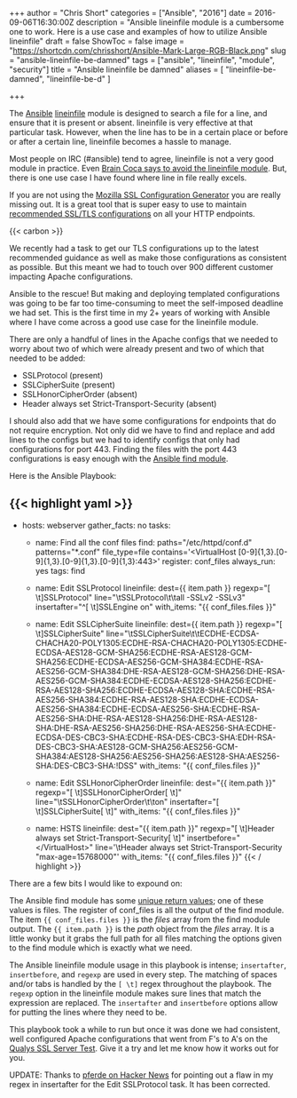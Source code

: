 +++
author = "Chris Short"
categories = ["Ansible", "2016"]
date = 2016-09-06T16:30:00Z
description = "Ansible lineinfile module is a cumbersome one to work. Here is a use case and examples of how to utilize Ansible lineinfile"
draft = false
ShowToc = false
image = "https://shortcdn.com/chrisshort/Ansible-Mark-Large-RGB-Black.png"
slug = "ansible-lineinfile-be-damned"
tags = ["ansible", "lineinfile", "module", "security"]
title = "Ansible lineinfile be damned"
aliases = [
  "lineinfile-be-damned",
  "lineinfile-be-d"
]

+++

The [Ansible](/tags/ansible/) [lineinfile](https://docs.ansible.com/ansible/latest/collections/ansible/builtin/lineinfile_module.html) module is designed to search a file for a line, and ensure that it is present or absent. lineinfile is very effective at that particular task. However, when the line has to be in a certain place or before or after a certain line, lineinfile becomes a hassle to manage.


Most people on IRC (#ansible) tend to agree, lineinfile is not a very good module in practice. Even [Brain Coca says to avoid the lineinfile module](https://groups.google.com/d/msg/ansible-project/vjquGCRcLJc/QEgebch_DQAJ). But, there is one use case I have found where line in file really excels.

If you are not using the [Mozilla SSL Configuration Generator](https://ssl-config.mozilla.org/) you are really missing out. It is a great tool that is super easy to use to maintain [recommended SSL/TLS configurations](https://wiki.mozilla.org/Security/Server_Side_TLS#Recommended_configurations) on all your HTTP endpoints.

{{< carbon >}}

We recently had a task to get our TLS configurations up to the latest recommended guidance as well as make those configurations as consistent as possible. But this meant we had to touch over 900 different customer impacting Apache configurations.

Ansible to the rescue! But making and deploying templated configurations was going to be far too time-consuming to meet the self-imposed deadline we had set. This is the first time in my 2+ years of working with Ansible where I have come across a good use case for the lineinfile module.

There are only a handful of lines in the Apache configs that we needed to worry about two of which were already present and two of which that needed to be added:

* SSLProtocol (present)
* SSLCipherSuite (present)
* SSLHonorCipherOrder (absent)
* Header always set Strict-Transport-Security (absent)

I should also add that we have some configurations for endpoints that do not require encryption. Not only did we have to find and replace and add lines to the configs but we had to identify configs that only had configurations for port 443. Finding the files with the port 443 configurations is easy enough with the [Ansible find module](https://docs.ansible.com/ansible/latest/collections/ansible/builtin/find_module.html#ansible-collections-ansible-builtin-find-module).

Here is the Ansible Playbook:

{{< highlight yaml >}}
---
- hosts: webserver
  gather_facts: no
  tasks:
    - name: Find all the conf files
      find:
        paths="/etc/httpd/conf.d"
        patterns="*.conf"
        file_type=file
        contains='<VirtualHost [0-9]{1,3}\.[0-9]{1,3}\.[0-9]{1,3}\.[0-9]{1,3}:443>'
      register: conf_files
      always_run: yes
      tags: find

    - name: Edit SSLProtocol
      lineinfile:
        dest={{ item.path }}
        regexp="[ \t]SSLProtocol"
        line="\tSSLProtocol\t\tall -SSLv2 -SSLv3"
        insertafter="^[ \t]SSLEngine on"
      with_items: "{{ conf_files.files }}"

    - name: Edit SSLCipherSuite
      lineinfile:
        dest={{ item.path }}
        regexp="[ \t]SSLCipherSuite"
        line="\tSSLCipherSuite\t\tECDHE-ECDSA-CHACHA20-POLY1305:ECDHE-RSA-CHACHA20-POLY1305:ECDHE-ECDSA-AES128-GCM-SHA256:ECDHE-RSA-AES128-GCM-SHA256:ECDHE-ECDSA-AES256-GCM-SHA384:ECDHE-RSA-AES256-GCM-SHA384:DHE-RSA-AES128-GCM-SHA256:DHE-RSA-AES256-GCM-SHA384:ECDHE-ECDSA-AES128-SHA256:ECDHE-RSA-AES128-SHA256:ECDHE-ECDSA-AES128-SHA:ECDHE-RSA-AES256-SHA384:ECDHE-RSA-AES128-SHA:ECDHE-ECDSA-AES256-SHA384:ECDHE-ECDSA-AES256-SHA:ECDHE-RSA-AES256-SHA:DHE-RSA-AES128-SHA256:DHE-RSA-AES128-SHA:DHE-RSA-AES256-SHA256:DHE-RSA-AES256-SHA:ECDHE-ECDSA-DES-CBC3-SHA:ECDHE-RSA-DES-CBC3-SHA:EDH-RSA-DES-CBC3-SHA:AES128-GCM-SHA256:AES256-GCM-SHA384:AES128-SHA256:AES256-SHA256:AES128-SHA:AES256-SHA:DES-CBC3-SHA:!DSS"
      with_items: "{{ conf_files.files }}"

    - name: Edit SSLHonorCipherOrder
      lineinfile:
        dest="{{ item.path }}"
        regexp="[ \t]SSLHonorCipherOrder[ \t]"
        line="\tSSLHonorCipherOrder\t\ton"
        insertafter="[ \t]SSLCipherSuite[ \t]"
      with_items: "{{ conf_files.files }}"

    - name: HSTS
      lineinfile:
        dest="{{ item.path }}"
        regexp="[ \t]Header always set Strict-Transport-Security[ \t]"
        insertbefore="&lt;/VirtualHost&gt;"
        line='\tHeader always set Strict-Transport-Security "max-age=15768000"'
      with_items: "{{ conf_files.files }}"
{{< / highlight >}}

There are a few bits I would like to expound on:

The Ansible find module has some [unique return values](https://docs.ansible.com/ansible/latest/collections/ansible/builtin/find_module.html#return-values); one of these values is files. The register of conf_files is all the output of the find module. The item `{{ conf_files.files }}` is the *files* array from the find module output. The `{{ item.path }}` is the *path* object from the *files* array. It is a little wonky but it grabs the full path for all files matching the options given to the find module which is exactly what we need.

The Ansible lineinfile module usage in this playbook is intense; `insertafter`, `insertbefore`, and `regexp` are used in every step. The matching of spaces and/or tabs is handled by the `[ \t]` regex throughout the playbook. The `regexp` option in the lineinfile module makes sure lines that match the expression are replaced. The `insertafter` and `insertbefore` options allow for putting the lines where they need to be.

This playbook took a while to run but once it was done we had consistent, well configured Apache configurations that went from F's to A's on the [Qualys SSL Server Test](https://www.ssllabs.com/ssltest/). Give it a try and let me know how it works out for you.

UPDATE: Thanks to [pferde on Hacker News](https://news.ycombinator.com/item?id=12435809) for pointing out a flaw in my regex in insertafter for the Edit SSLProtocol task. It has been corrected.


